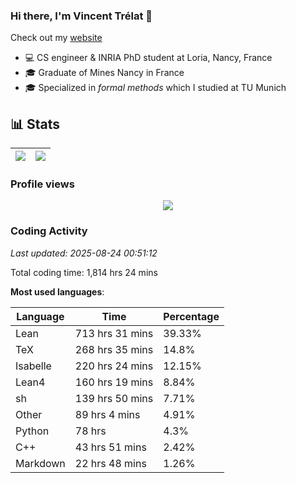 ### Hi there, I'm Vincent Trélat 👋

Check out my [website](https://vtrelat.github.io)

-   💻 CS engineer & INRIA PhD student at Loria, Nancy, France
-   🎓 Graduate of Mines Nancy in France
-   🎓 Specialized in _formal methods_ which I studied at TU Munich

## 📊 **Stats**

| <img align="center" src="https://readme-stats.clckblog.space/api?username=VTrelat&show_icons=true&include_all_commits=true&theme=tokyonight&hide_border=true" /> | <img align="center" src="https://readme-stats.clckblog.space/api/top-langs/?username=VTrelat&layout=compact&theme=tokyonight&hide_border=true" /> |
| ---------------------------------------------------------------------------------------------------------------------------------------------------------------- | ------------------------------------------------------------------------------------------------------------------------------------------------- |

### Profile views

<p align="center">
 <img src="https://profile-counter.glitch.me/VTrelat/count.svg" />
</p>

<!--automations-->
### Coding Activity
_Last updated: 2025-08-24 00:51:12_

Total coding time: 1,814 hrs 24 mins

**Most used languages**:

| Language | Time | Percentage |
| ------------- | ------------- | ------------- |
| Lean | 713 hrs 31 mins | 39.33% |
| TeX | 268 hrs 35 mins | 14.8% |
| Isabelle | 220 hrs 24 mins | 12.15% |
| Lean4 | 160 hrs 19 mins | 8.84% |
| sh | 139 hrs 50 mins | 7.71% |
| Other | 89 hrs 4 mins | 4.91% |
| Python | 78 hrs | 4.3% |
| C++ | 43 hrs 51 mins | 2.42% |
| Markdown | 22 hrs 48 mins | 1.26% |

